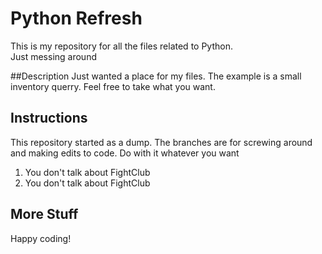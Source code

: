 # Python Refresh
This is my repository for all the files related to Python.  
Just messing  around

##Description
Just wanted a place for my files.  The example is a small inventory querry.  Feel free to take what you want.

## Instructions
This repository started as a dump. The branches are for screwing around and making edits to code. Do with it whatever you want

1. You don't talk about FightClub
2. You don't talk about FightClub

## More Stuff
Happy coding!
